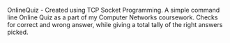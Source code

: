 OnlineQuiz - Created using TCP Socket Programming.
A simple command line Online Quiz as a part of my Computer Networks coursework. Checks for correct and wrong answer, while giving a total tally of the right answers picked.
